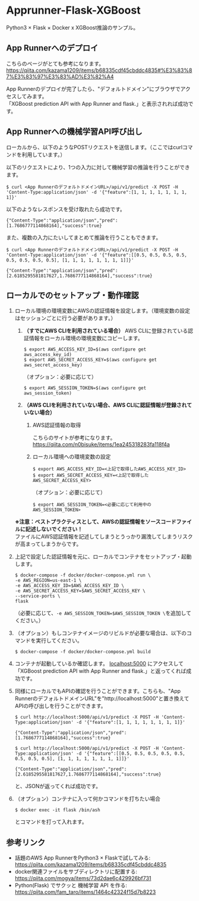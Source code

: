 # Apprunner-Flask-XGBoost

Python3 × Flask × Docker x XGBoost推論のサンプル。


## App Runnerへのデプロイ
こちらのページがとても参考になります。  
https://qiita.com/kazama1209/items/b68335cdf45cbddc4835#%E3%83%87%E3%83%97%E3%83%AD%E3%82%A4

App Runnerのデプロイが完了したら、"デフォルトドメイン"にブラウザでアクセスしてみます。  
「XGBoost prediction API with App Runner and flask.」と表示されれば成功です。


## App Runnerへの機械学習API呼び出し
ローカルから、以下のようなPOSTリクエストを送信します。（ここではcurlコマンドを利用しています。）

以下のリクエストにより、1つの入力に対して機械学習の推論を行うことができます。

```
$ curl <App RunnerのデフォルトドメインURL>/api/v1/predict -X POST -H 'Content-Type:application/json' -d '{"feature":[1, 1, 1, 1, 1, 1, 1, 1]}'
```

以下のようなレスポンスを受け取れたら成功です。

```
{"Content-Type":"application/json","pred":[1.7686777114868164],"success":true}
```

また、複数の入力にたいしてまとめて推論を行うこともできます。

```
$ curl <App RunnerのデフォルトドメインURL>/api/v1/predict -X POST -H 'Content-Type:application/json' -d '{"feature":[[0.5, 0.5, 0.5, 0.5, 0.5, 0.5, 0.5, 0.5], [1, 1, 1, 1, 1, 1, 1, 1]]}'

{"Content-Type":"application/json","pred":[2.6185295581817627,1.7686777114868164],"success":true}
```

## ローカルでのセットアップ・動作確認
1. ローカル環境の環境変数にAWSの認証情報を設定します。（環境変数の設定はセッションごとに行う必要があります。）
    1. **（すでにAWS CLIを利用されている場合）**
        AWS CLIに登録されている認証情報をローカル環境の環境変数にコピーします。  
        ```
        $ export AWS_ACCESS_KEY_ID=$(aws configure get aws_access_key_id)
        $ export AWS_SECRET_ACCESS_KEY=$(aws configure get aws_secret_access_key)
        ```
        （オプション：必要に応じて）
        ```
        $ export AWS_SESSION_TOKEN=$(aws configure get aws_session_token)
        ```
    1. **（AWS CLIを利用されていない場合、AWS CLIに認証情報が登録されていない場合）**
        1. AWS認証情報の取得

            こちらのサイトが参考になります。https://qiita.com/n0bisuke/items/1ea245318283fa118f4a

        1. ローカル環境への環境変数の設定

            ```
            $ export AWS_ACCESS_KEY_ID=<上記で取得したAWS_ACCESS_KEY_ID>
            $ export AWS_SECRET_ACCESS_KEY=<上記で取得したAWS_SECRET_ACCESS_KEY>
            ```
            （オプション：必要に応じて）
            ```
            $ export AWS_SESSION_TOKEN=<必要に応じて利用中のAWS_SESSION_TOKEN>
            ```

    **※注意：ベストプラクティスとして、AWSの認証情報をソースコードファイルに記述しないでください！**  
    ファイルにAWS認証情報を記述してしまうとうっかり漏洩してしまうリスクが高まってしまうからです。

1. 上記で設定した認証情報を元に、ローカルでコンテナをセットアップ・起動します。
    ```
    $ docker-compose -f docker/docker-compose.yml run \
    -e AWS_REGION=us-east-1 \
    -e AWS_ACCESS_KEY_ID=$AWS_ACCESS_KEY_ID \
    -e AWS_SECRET_ACCESS_KEY=$AWS_SECRET_ACCESS_KEY \
    --service-ports \
    flask
    ```
    （必要に応じて、`-e AWS_SESSION_TOKEN=$AWS_SESSION_TOKEN \`を追加してください。）

1. （オプション）もしコンテナイメージのリビルドが必要な場合は、以下のコマンドを実行してください。
   ```
   $ docker-compose -f docker/docker-compose.yml build
   ```

1. コンテナが起動しているか確認します。
  [localhost:5000](http://localhost:5000/) にアクセスして「XGBoost prediction API with App Runner and flask.」と返ってくれば成功です。

1. 同様にローカルでもAPIの確認を行うことができます。こちらも、"App RunnerのデフォルトドメインURL"を"http://localhost:5000"と置き換えてAPIの呼び出しを行うことができます。

    ```
    $ curl http://localhost:5000/api/v1/predict -X POST -H 'Content-Type:application/json' -d '{"feature":[1, 1, 1, 1, 1, 1, 1, 1]}'
    
    {"Content-Type":"application/json","pred":[1.7686777114868164],"success":true}
    ```

    ```
    $ curl http://localhost:5000/api/v1/predict -X POST -H 'Content-Type:application/json' -d '{"feature":[[0.5, 0.5, 0.5, 0.5, 0.5, 0.5, 0.5, 0.5], [1, 1, 1, 1, 1, 1, 1, 1]]}'
    
    {"Content-Type":"application/json","pred":[2.6185295581817627,1.7686777114868164],"success":true}
    ```
    と、JSONが返ってくれば成功です。

1. （オプション）コンテナに入って何かコマンドを打ちたい場合
    ```
    $ docker exec -it flask /bin/ash
    ```
    とコマンドを打って入れます。




## 参考リンク
* 話題のAWS App RunnerをPython3 × Flaskで試してみる:
  https://qiita.com/kazama1209/items/b68335cdf45cbddc4835
* docker関連ファイルをサブディレクトリに配置する:
  https://qiita.com/mogya/items/73d2dae6c429926bf731
* Python(Flask) でサクッと 機械学習 API を作る:
  https://qiita.com/fam_taro/items/1464c42324f15d7b8223
 